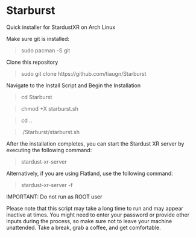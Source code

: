# Starburst
Quick installer for StardustXR on Arch Linux

Make sure git is installed:
<blockquote>sudo pacman -S git</blockquote>

Clone this repository
<blockquote>sudo git clone https://github.com/tiaugn/Starburst</blockquote>

Navigate to the Install Script and Begin the Installation
<blockquote>cd Starburst</blockquote>
<blockquote>chmod +X starburst.sh</blockquote>
<blockquote>cd ..</blockquote>
<blockquote>./Starburst/starburst.sh</blockquote>

After the installation completes, you can start the Stardust XR server by executing the following command:

<blockquote>stardust-xr-server</blockquote>
  
Alternatively, if you are using Flatland, use the following command:
  
<blockquote>stardust-xr-server -f</blockquote> 
  
IMPORTANT:
Do not run as ROOT user

Please note that this script may take a long time to run and may appear inactive at times. You might need to enter your password or provide other inputs during the process, so make sure not to leave your machine unattended. Take a break, grab a coffee, and get comfortable.
